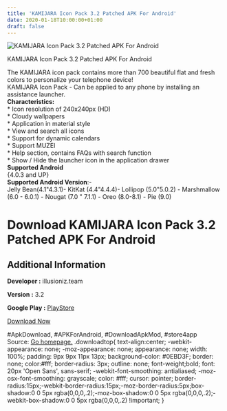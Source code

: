 ```yaml
---
title: 'KAMIJARA Icon Pack 3.2 Patched APK For Android'
date: 2020-01-18T10:00:00+01:00
draft: false
---
```


![KAMIJARA Icon Pack 3.2 Patched APK For Android](https://i2.wp.com/apkhome.net/wp-content/uploads/2020/01/KAMIJARA-Icon-Pack-3.2-Patched.png "KAMIJARA Icon Pack 3.2 Patched APK For Android")

  

KAMIJARA Icon Pack 3.2 Patched APK For Android

The KAMIJARA icon pack contains more than 700 beautiful flat and fresh colors to personalize your telephone device!  
KAMIJARA Icon Pack - Can be applied to any phone by installing an assistance launcher.  
**Characteristics:**  
\* Icon resolution of 240x240px (HD)  
\* Cloudy wallpapers  
\* Application in material style  
\* View and search all icons  
\* Support for dynamic calendars  
\* Support MUZEI  
\* Help section, contains FAQs with search function  
\* Show / Hide the launcher icon in the application drawer  
**Supported Android**  
{4.0.3 and UP}  
**Supported Android Version**:-  
Jelly Bean(4.1"4.3.1)- KitKat (4.4"4.4.4)- Lollipop (5.0"5.0.2) - Marshmallow (6.0 - 6.0.1) - Nougat (7.0 " 7.1.1) - Oreo (8.0-8.1) - Pie (9.0)

Download KAMIJARA Icon Pack 3.2 Patched APK For Android
=======================================================

Additional Information
----------------------

**Developer :** illusioniz.team

**Version :** 3.2

**Google Play :** [PlayStore](https://play.google.com/store/apps/details?id=com.illusioniz.team.kamijara.icons)

  

[Download Now](https://store4app.co/post/kamijara-icon-pack-3-2-patched-apk-for-android_1579337694)

  
#ApkDownload, #APKForAndroid, #DownloadApkMod, #store4app  
Source: [Go homepage.](https://store4app.co/post/kamijara-icon-pack-3-2-patched-apk-for-android_1579337694) .downloadtop{ text-align:center; -webkit-appearance: none; -moz-appearance: none; appearance: none; width: 100%; padding: 9px 9px 11px 13px; background-color: #0EBD3F; border: none; color:#fff; border-radius: 3px; outline: none; font-weight;bold; font: 20px 'Open Sans', sans-serif; -webkit-font-smoothing: antialiased; -moz-osx-font-smoothing: grayscale; color: #fff; cursor: pointer; border-radius:15px;-webkit-border-radius:15px;-moz-border-radius:5px;box-shadow:0 0 5px rgba(0,0,0,.2);-moz-box-shadow:0 0 5px rgba(0,0,0,.2);-webkit-box-shadow:0 0 5px rgba(0,0,0,.2) !important; }